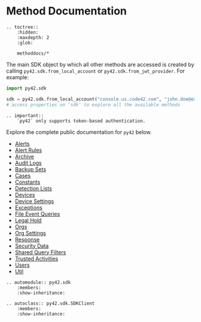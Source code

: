 
# Method Documentation

```{eval-rst}
.. toctree::
    :hidden:
    :maxdepth: 2
    :glob:

    methoddocs/*
```

The main SDK object by which all other methods are accessed is created by
calling `py42.sdk.from_local_account` or `py42.sdk.from_jwt_provider`. For example:

```python
import py42.sdk

sdk = py42.sdk.from_local_account("console.us.code42.com", "john.doe@example.com", "my_pw")
# access properties on 'sdk' to explore all the available methods
```

```{eval-rst}
.. important::
    `py42` only supports token-based authentication.
```

Explore the complete public documentation for `py42` below.

* [Alerts](methoddocs/alerts.md)
* [Alert Rules](methoddocs/alertrules.md)
* [Archive](methoddocs/archive.md)
* [Audit Logs](methoddocs/auditlogs.md)
* [Backup Sets](methoddocs/backupset.md)
* [Cases](methoddocs/cases.md)
* [Constants](methoddocs/constants.md)
* [Detection Lists](methoddocs/detectionlists.md)
* [Devices](methoddocs/devices.md)
* [Device Settings](methoddocs/devicesettings.md)
* [Exceptions](methoddocs/exceptions.md)
* [File Event Queries](methoddocs/fileeventqueries.md)
* [Legal Hold](methoddocs/legalhold.md)
* [Orgs](methoddocs/orgs.md)
* [Org Settings](methoddocs/orgsettings.md)
* [Response](methoddocs/response.md)
* [Security Data](methoddocs/securitydata.md)
* [Shared Query Filters](methoddocs/sharedqueryfilters.md)
* [Trusted Activities](methoddocs/trustedactivities.md)
* [Users](methoddocs/users.md)
* [Util](methoddocs/util.md)

```{eval-rst}
.. automodule:: py42.sdk
    :members:
    :show-inheritance:

.. autoclass:: py42.sdk.SDKClient
    :members:
    :show-inheritance:
```
